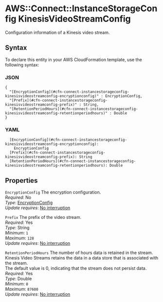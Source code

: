 # AWS::Connect::InstanceStorageConfig KinesisVideoStreamConfig<a name="aws-properties-connect-instancestorageconfig-kinesisvideostreamconfig"></a>

Configuration information of a Kinesis video stream\.

## Syntax<a name="aws-properties-connect-instancestorageconfig-kinesisvideostreamconfig-syntax"></a>

To declare this entity in your AWS CloudFormation template, use the following syntax:

### JSON<a name="aws-properties-connect-instancestorageconfig-kinesisvideostreamconfig-syntax.json"></a>

```
{
  "[EncryptionConfig](#cfn-connect-instancestorageconfig-kinesisvideostreamconfig-encryptionconfig)" : EncryptionConfig,
  "[Prefix](#cfn-connect-instancestorageconfig-kinesisvideostreamconfig-prefix)" : String,
  "[RetentionPeriodHours](#cfn-connect-instancestorageconfig-kinesisvideostreamconfig-retentionperiodhours)" : Double
}
```

### YAML<a name="aws-properties-connect-instancestorageconfig-kinesisvideostreamconfig-syntax.yaml"></a>

```
  [EncryptionConfig](#cfn-connect-instancestorageconfig-kinesisvideostreamconfig-encryptionconfig): 
    EncryptionConfig
  [Prefix](#cfn-connect-instancestorageconfig-kinesisvideostreamconfig-prefix): String
  [RetentionPeriodHours](#cfn-connect-instancestorageconfig-kinesisvideostreamconfig-retentionperiodhours): Double
```

## Properties<a name="aws-properties-connect-instancestorageconfig-kinesisvideostreamconfig-properties"></a>

`EncryptionConfig`  <a name="cfn-connect-instancestorageconfig-kinesisvideostreamconfig-encryptionconfig"></a>
The encryption configuration\.  
*Required*: No  
*Type*: [EncryptionConfig](aws-properties-connect-instancestorageconfig-encryptionconfig.md)  
*Update requires*: [No interruption](https://docs.aws.amazon.com/AWSCloudFormation/latest/UserGuide/using-cfn-updating-stacks-update-behaviors.html#update-no-interrupt)

`Prefix`  <a name="cfn-connect-instancestorageconfig-kinesisvideostreamconfig-prefix"></a>
The prefix of the video stream\.  
*Required*: Yes  
*Type*: String  
*Minimum*: `1`  
*Maximum*: `128`  
*Update requires*: [No interruption](https://docs.aws.amazon.com/AWSCloudFormation/latest/UserGuide/using-cfn-updating-stacks-update-behaviors.html#update-no-interrupt)

`RetentionPeriodHours`  <a name="cfn-connect-instancestorageconfig-kinesisvideostreamconfig-retentionperiodhours"></a>
The number of hours data is retained in the stream\. Kinesis Video Streams retains the data in a data store that is associated with the stream\.  
The default value is 0, indicating that the stream does not persist data\.  
*Required*: Yes  
*Type*: Double  
*Minimum*: `0`  
*Maximum*: `87600`  
*Update requires*: [No interruption](https://docs.aws.amazon.com/AWSCloudFormation/latest/UserGuide/using-cfn-updating-stacks-update-behaviors.html#update-no-interrupt)